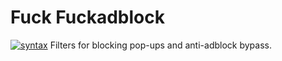 # Fuck Fuckadblock
[![syntax](https://img.shields.io/badge/syntax-uBlock%20Origin-%23c61300.svg)](https://github.com/gorhill/uBlock/wiki/Static-filter-syntax)
Filters for blocking pop-ups and anti-adblock bypass. 